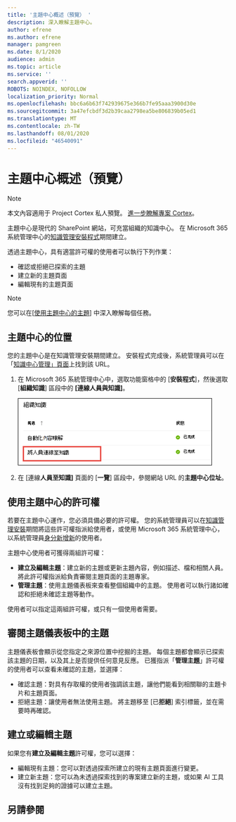 ```yaml
---
title: '主題中心概述（預覽） '
description: 深入瞭解主題中心。
author: efrene
ms.author: efrene
manager: pamgreen
ms.date: 8/1/2020
audience: admin
ms.topic: article
ms.service: ''
search.appverid: ''
ROBOTS: NOINDEX, NOFOLLOW
localization_priority: Normal
ms.openlocfilehash: bbc6a6b63f742939675e366b7fe95aaa3900d30e
ms.sourcegitcommit: 3a47efcbdf3d2b39caa2798ea5be806839b05ed1
ms.translationtype: MT
ms.contentlocale: zh-TW
ms.lasthandoff: 08/01/2020
ms.locfileid: "46540091"
---
```

# <a name="topic-center-overview-preview"></a>主題中心概述（預覽）

> [!Note] 
> 本文內容適用于 Project Cortex 私人預覽。 [進一步瞭解專案 Cortex](https://aka.ms/projectcortex)。

主題中心是現代的 SharePoint 網站，可充當組織的知識中心。 在 Microsoft 365 系統管理中心的[知識管理安裝程式](set-up-knowledge-network.md)期間建立。

透過主題中心，具有適當許可權的使用者可以執行下列作業：

- 確認或拒絕已探索的主題
- 建立新的主題頁面
- 編輯現有的主題頁面

> [!Note] 
> 您可以在[[使用主題中心的主題](work-with-topics.md)] 中深入瞭解每個任務。

## <a name="where-is-the-topic-center"></a>主題中心的位置

您的主題中心是在知識管理安裝期間建立。 安裝程式完成後，系統管理員可以在「[知識中心管理」頁面](manage-knowledge-network.md)上找到該 URL。

1. 在 Microsoft 365 系統管理中心中，選取功能窗格中的 [**安裝程式**]，然後選取 [**組織知識**] 區段中的 **[連線人員與知識]**。

   ![將人員連線至知識](../media/content-understanding/manage-connect-people-to-knowledge.png) </br>

2. 在 [連線**人員至知識]** 頁面的 [**一覽**] 區段中，參閱網站 URL 的**主題中心位址**。

## <a name="permissions-to-use-the-topic-center"></a>使用主題中心的許可權

若要在主題中心運作，您必須具備必要的許可權。 您的系統管理員可以在[知識管理安裝](set-up-knowledge-network.md)期間將這些許可權指派給使用者，或使用 Microsoft 365 系統管理中心，以系統管理員[身分新增新](give-user-permissions-to-the-topic-center.md)的使用者。

主題中心使用者可獲得兩組許可權：

- **建立及編輯主題**：建立新的主題或更新主題內容，例如描述、檔和相關人員。 將此許可權指派給負責審閱主題頁面的主題專家。
- **管理主題**：使用主題儀表板來查看整個組織中的主題。 使用者可以執行諸如確認和拒絕未確認主題等動作。

使用者可以指定這兩組許可權，或只有一個使用者需要。 

## <a name="reviewing-topics-in-the-topic-dashboard"></a>審閱主題儀表板中的主題

主題儀表板會顯示從您指定之來源位置中挖掘的主題。 每個主題都會顯示已探索該主題的日期，以及其上是否提供任何意見反應。 已獲指派「**管理主題**」許可權的使用者可以查看未確認的主題，並選擇：
- 確認主題：對具有存取權的使用者強調該主題，讓他們能看到相關聯的主題卡片和主題頁面。
- 拒絕主題：讓使用者無法使用主題。 將主題移至 [已**拒絕**] 索引標籤，並在需要時再確認。

## <a name="create-or-edit-a-topic"></a>建立或編輯主題

如果您有**建立及編輯主題**許可權，您可以選擇：

- 編輯現有主題：您可以對透過探索所建立的現有主題頁面進行變更。
- 建立新主題：您可以為未透過探索找到的專案建立新的主題，或如果 AI 工具沒有找到足夠的證據可以建立主題。






## <a name="see-also"></a>另請參閱



  






